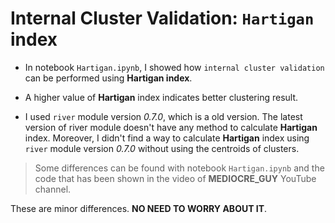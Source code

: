 # Internal Cluster Validation: `Hartigan` index

* In notebook `Hartigan.ipynb`, I showed how `internal cluster validation` can be performed using **Hartigan index**.

* A higher value of __Hartigan__ index indicates better clustering result.

* I used `river` module version _0.7.0_, which is a old version. The latest version of river module doesn't have any method to calculate __Hartigan__ index. Moreover, I didn't find a way to calculate __Hartigan__ index using `river` module version _0.7.0_ without using the centroids of clusters.

> Some differences can be found with notebook `Hartigan.ipynb` and the code that has been shown in the video of __MEDIOCRE_GUY__ YouTube channel.

These are minor differences. __NO NEED TO WORRY ABOUT IT__.
